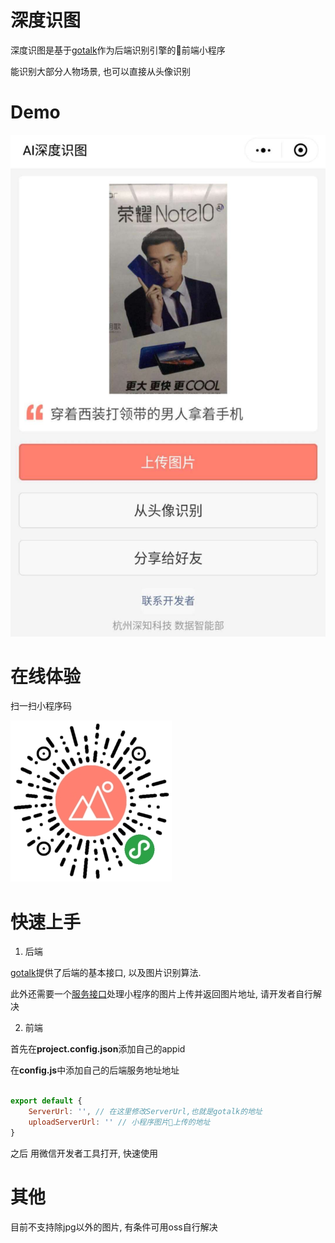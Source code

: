 # 深度识图

深度识图是基于[gotalk](https://github.com/agilab/gotalk)作为后端识别引擎的前端小程序

能识别大部分人物场景, 也可以直接从头像识别

# Demo

![](./example/demo.jpeg)

# 在线体验

扫一扫小程序码

![](./example/qrcode.jpg)


# 快速上手

1. 后端

[gotalk](https://github.com/agilab/gotalk)提供了后端的基本接口, 以及图片识别算法.

此外还需要一个[服务接口](https://developers.weixin.qq.com/miniprogram/dev/api/network/upload/wx.uploadFile.html)处理小程序的图片上传并返回图片地址, 请开发者自行解决

2. 前端

首先在**project.config.json**添加自己的appid

在**config.js**中添加自己的后端服务地址地址

```js

export default {
    ServerUrl: '', // 在这里修改ServerUrl,也就是gotalk的地址
    uploadServerUrl: '' // 小程序图片上传的地址
}

```

之后 用微信开发者工具打开, 快速使用

# 其他

目前不支持除jpg以外的图片, 有条件可用oss自行解决